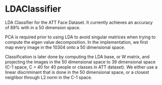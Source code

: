# LDAClassifier
LDA Classifier for the ATT Face Dataset. It currently achieves an accuracy of 89% with in a 50 dimension space.

PCA is required prior to using LDA to avoid singular matrices when trying to compute the eigen value
decomposition. In the implementation, we first map every image in the 10304 onto a 50 dimensional space.

Classification is later done by computing the LDA base, or W matrix, and projecting the images
in the 50 dimensional space to 39 dimensional space (C-1 space, C = 40 for 40 people or classes in ATT dataset).
We either use a linear discriminant that is done in the 50 dimensional space, or a closest neighbor
through L2 norm in the C-1 space.
